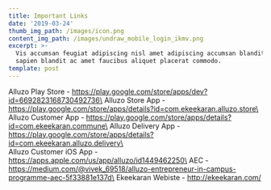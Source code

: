 ```yaml
---
title: Important Links
date: '2019-03-24'
thumb_img_path: /images/icon.png
content_img_path: /images/undraw_mobile_login_ikmv.png
excerpt: >-
  Vis accumsan feugiat adipiscing nisl amet adipiscing accumsan blandit accumsan
  sapien blandit ac amet faucibus aliquet placerat commodo.
template: post
---
```

Alluzo Play Store - https://play.google.com/store/apps/dev?id=6692823168730492736\
Alluzo Store App - https://play.google.com/store/apps/details?id=com.ekeekaran.alluzo.store\
Alluzo Customer App - https://play.google.com/store/apps/details?id=com.ekeekaran.commune\
Alluzo Delivery App - https://play.google.com/store/apps/details?id=com.ekeekaran.alluzo.delivery\
\
Alluzo Customer iOS App - https://apps.apple.com/us/app/alluzo/id1449462250\
AEC - https://medium.com/@vivek_69518/alluzo-entrepreneur-in-campus-programme-aec-5f33881e137d\
Ekeekaran Webiste - http://ekeekaran.com/
